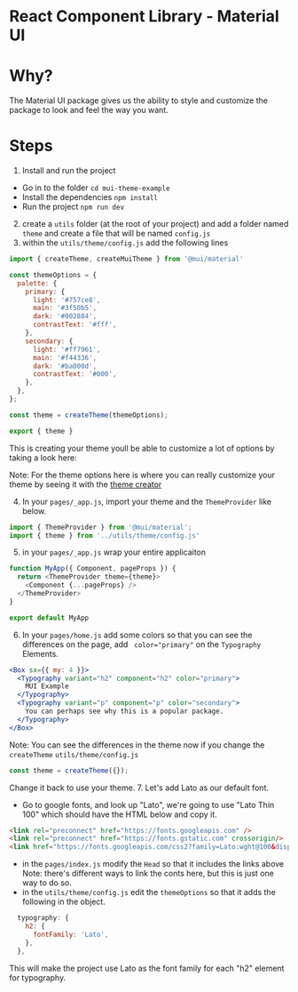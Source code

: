 # React Component Library - Material UI

# Why?

The Material UI package gives us the ability to style and customize the package to look and feel the way you want.

# Steps
1. Install and run the project 
- Go in to the folder
`cd mui-theme-example`
- Install the dependencies
`npm install`
- Run the project
`npm run dev`
2. create a `utils` folder (at the root of your project) and add a folder named `theme` and create a file that will be named `config.js`
3. within the `utils/theme/config.js` add the following lines
```js
import { createTheme, createMuiTheme } from '@mui/material'

const themeOptions = {
  palette: {
    primary: {
      light: '#757ce8',
      main: '#3f50b5',
      dark: '#002884',
      contrastText: '#fff',
    },
    secondary: {
      light: '#ff7961',
      main: '#f44336',
      dark: '#ba000d',
      contrastText: '#000',
    },
  },
};

const theme = createTheme(themeOptions);

export { theme }
```
This is creating your theme youll be able to customize a lot of options by taking a look here: 

Note: For the theme options here is where you can really customize your theme by seeing it with the [theme creator](https://bareynol.github.io/mui-theme-creator/)

4. In your `pages/_app.js`, import your theme and the `ThemeProvider` like below.
```js
import { ThemeProvider } from '@mui/material';
import { theme } from '../utils/theme/config.js'
```
5. in your `pages/_app.js` wrap your entire applicaiton 
```js
function MyApp({ Component, pageProps }) {
  return <ThemeProvider theme={theme}>
    <Component {...pageProps} />
  </ThemeProvider>
}

export default MyApp
```

6. In your `pages/home.js` add some colors so that you can see the differences on the page, add ` color="primary"` on the `Typography` Elements.
```jsx
<Box sx={{ my: 4 }}>
  <Typography variant="h2" component="h2" color="primary">
    MUI Example
  </Typography>
  <Typography variant="p" component="p" color="secondary">
    You can perhaps see why this is a popular package.
  </Typography>
</Box>
```
Note: You can see the differences in the theme now if you change the `createTheme` `utils/theme/config.js` 
```js
const theme = createTheme({});
```
Change it back to use your theme.
7. Let's add Lato as our default font.
- Go to google fonts, and look up "Lato", we're going to use "Lato Thin 100" which should have the HTML below and copy it.
```html
<link rel="preconnect" href="https://fonts.googleapis.com" />
<link rel="preconnect" href="https://fonts.gstatic.com" crossorigin/>
<link href="https://fonts.googleapis.com/css2?family=Lato:wght@100&display=swap" rel="stylesheet" />
```
- in the `pages/index.js` modify the `Head` so that it includes the links above
Note: there's different ways to link the conts here, but this is just one way to do so.
- in the `utils/theme/config.js` edit the `themeOptions` so that it adds the following in the object.
```js
  typography: {
    h2: {
      fontFamily: 'Lato',
    },
  },
```
This will make the project use Lato as the font family for each "h2" element for typography.
